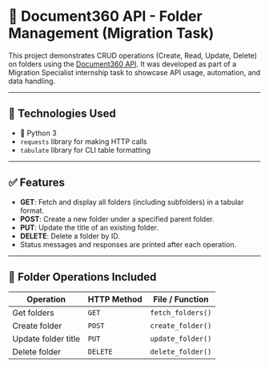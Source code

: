 # 📁 Document360 API - Folder Management (Migration Task)

This project demonstrates CRUD operations (Create, Read, Update, Delete) on folders using the [Document360 API](https://docs.document360.io/docs/rest-api). It was developed as part of a Migration Specialist internship task to showcase API usage, automation, and data handling.

---

## 🔧 Technologies Used

- 🐍 Python 3
- `requests` library for making HTTP calls
- `tabulate` library for CLI table formatting

---

## ✅ Features

-  **GET**: Fetch and display all folders (including subfolders) in a tabular format.
-  **POST**: Create a new folder under a specified parent folder.
-  **PUT**: Update the title of an existing folder.
-  **DELETE**: Delete a folder by ID.
-  Status messages and responses are printed after each operation.

---

## 📂 Folder Operations Included

| Operation | HTTP Method | File / Function |
|-----------|-------------|-----------------|
| Get folders | `GET` | `fetch_folders()` |
| Create folder | `POST` | `create_folder()` |
| Update folder title | `PUT` | `update_folder()` |
| Delete folder | `DELETE` | `delete_folder()` |
